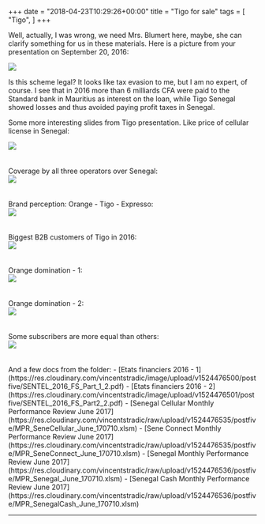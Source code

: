 +++
date = "2018-04-23T10:29:26+00:00"
title = "Tigo for sale"
tags = [
    "Tigo",
]
+++

Well, actually, I was wrong, we need Mrs. Blumert here, maybe, she can clarify something for us in these materials. Here is a picture from your presentation on September 20, 2016:

<div class="container" style="width:auto">
  <a target="blank" href="https://res.cloudinary.com/vincentstradic/image/upload/v1524475123/postfive/tigo_pic_1.jpg">
    <img src="https://res.cloudinary.com/vincentstradic/image/upload/v1524475123/postfive/tigo_pic_1.jpg" style="max-width:100%">
  </a>
</div>
<!--more-->


Is this scheme legal? It looks like tax evasion to me, but I am no expert, of course. I see that in 2016 more than 6 milliards CFA were paid to the Standard bank in Mauritius as interest on the loan, while Tigo Senegal showed losses and thus avoided paying profit taxes in Senegal.

Some more interesting slides from Tigo presentation. Like price of cellular license in Senegal:
<div class="container" style="width:auto">
  <a target="blank" href="https://res.cloudinary.com/vincentstradic/image/upload/v1524475123/postfive/tigo_pic_2.jpg">
    <img src="https://res.cloudinary.com/vincentstradic/image/upload/v1524475123/postfive/tigo_pic_2.jpg" style="max-width:100%">
  </a>
</div>
<br></br>
Coverage by all three operators over Senegal:
<div class="container" style="width:auto">
  <a target="blank" href="https://res.cloudinary.com/vincentstradic/image/upload/v1524475123/postfive/tigo_pic_3.jpg">
    <img src="https://res.cloudinary.com/vincentstradic/image/upload/v1524475123/postfive/tigo_pic_3.jpg" style="max-width:100%">
  </a>
</div>
<br></br>
Brand perception: Orange - Tigo - Expresso:
<div class="container" style="width:auto">
  <a target="blank" href="https://res.cloudinary.com/vincentstradic/image/upload/v1524475123/postfive/tigo_pic_4.jpg">
    <img src="https://res.cloudinary.com/vincentstradic/image/upload/v1524475123/postfive/tigo_pic_4.jpg" style="max-width:100%">
  </a>
</div>
<br></br>
Biggest B2B customers of Tigo in 2016:
<div class="container" style="width:auto">
  <a target="blank" href="https://res.cloudinary.com/vincentstradic/image/upload/v1524475123/postfive/tigo_pic_5.jpg">
    <img src="https://res.cloudinary.com/vincentstradic/image/upload/v1524475123/postfive/tigo_pic_5.jpg" style="max-width:100%">
  </a>
</div>
<br></br>
Orange domination - 1:
<div class="container" style="width:auto">
  <a target="blank" href="https://res.cloudinary.com/vincentstradic/image/upload/v1524475123/postfive/tigo_pic_6.jpg">
    <img src="https://res.cloudinary.com/vincentstradic/image/upload/v1524475123/postfive/tigo_pic_6.jpg" style="max-width:100%">
  </a>
</div>
<br></br>
Orange domination - 2:
<div class="container" style="width:auto">
  <a target="blank" href="https://res.cloudinary.com/vincentstradic/image/upload/v1524475124/postfive/tigo_pic_7.jpg">
    <img src="https://res.cloudinary.com/vincentstradic/image/upload/v1524475124/postfive/tigo_pic_7.jpg" style="max-width:100%">
  </a>
</div>
<br></br>
Some subscribers are more equal than others:
<div class="container" style="width:auto">
  <a target="blank" href="https://res.cloudinary.com/vincentstradic/image/upload/v1524475124/postfive/tigo_pic_8.jpg">
    <img src="https://res.cloudinary.com/vincentstradic/image/upload/v1524475124/postfive/tigo_pic_8.jpg" style="max-width:100%">
  </a>
</div>
<br></br>
And a few docs from the folder:
- [Etats financiers 2016 - 1](https://res.cloudinary.com/vincentstradic/image/upload/v1524476500/postfive/SENTEL_2016_FS_Part_1_2.pdf)
- [Etats financiers 2016 - 2](https://res.cloudinary.com/vincentstradic/image/upload/v1524476501/postfive/SENTEL_2016_FS_Part2_2.pdf)
- [Senegal Cellular Monthly Performance Review June 2017](https://res.cloudinary.com/vincentstradic/raw/upload/v1524476535/postfive/MPR_SeneCellular_June_170710.xlsm)
- [Sene Connect Monthly Performance Review June 2017](https://res.cloudinary.com/vincentstradic/raw/upload/v1524476535/postfive/MPR_SeneConnect_June_170710.xlsm)
- [Senegal Monthly Performance Review June 2017](https://res.cloudinary.com/vincentstradic/raw/upload/v1524476536/postfive/MPR_Senegal_June_170710.xlsm)
- [Senegal Cash Monthly Performance Review June 2017](https://res.cloudinary.com/vincentstradic/raw/upload/v1524476536/postfive/MPR_SenegalCash_June_170710.xlsm)

<hr>
